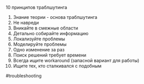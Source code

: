 10 принципов траблшутинга
1. Знание теории - основа траблшутинга
2. Не навреди 
3. Вникайте в смежные области
4. Детально собирайте информацию
5. Локализуйте проблемы
6. Моделируйте проблемы
7. Одно изменение за раз
8. Поиск решений требует времени
9. Всегда ищите workaround (запасной вариант для работы)
10. Ищите тех, кто сталкивался с подобным



#troubleshooting